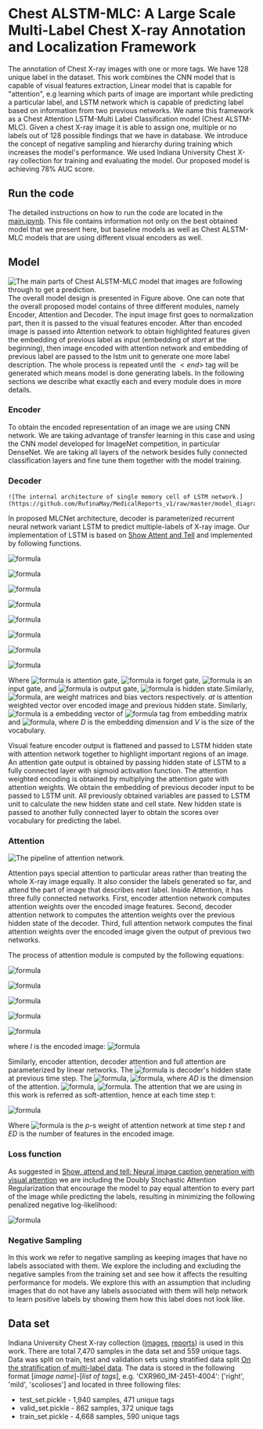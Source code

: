 # Chest ALSTM-MLC: A Large Scale Multi-Label Chest X-ray Annotation and Localization Framework

The annotation of Chest X-ray images with one or more tags. We have 128 unique label in the dataset. This work combines the CNN model that is capable of visual features extraction, Linear model that is capable for "attention", e.g learning which parts of image are important while predicting a particular label, and LSTM network which is capable of predicting label based on information from two previous networks. We name this framework as a Chest Attention LSTM-Multi Label Classification model (Chest ALSTM-MLC). Given a chest X-ray image it is able to assign one, multiple or no labels out of 128 possible findings that we have in database. We introduce the concept of negative sampling and hierarchy during training which increases the model's performance. We used Indiana University Chest X-ray collection for training and evaluating the model. Our proposed model is achieving 78\% AUC score. 

## Run the code
The detailed instructions on how to run the code are located in the [main.ipynb](https://github.com/RufinaMay/MedicalReports_v1/blob/master/main.py). This file contains information not only on the best obtained model that we present here, but baseline models as well as Chest ALSTM-MLC models that are using different visual encoders as well. 

## Model
![The main parts of Chest ALSTM-MLC model that images are following through to get a prediction.](https://github.com/RufinaMay/MedicalReports_v1/raw/master/model_diagrams/methodology_overall.png)
The overall model design is presented in Figure above. One can note that the overall proposed model contains of three different modules, namely Encoder, Attention and Decoder. The input image first goes to normalization part, then it is passed to the visual features encoder. After than encoded image is passed into Attention network to obtain highlighted features given the embedding of previous label as input (embedding of *start* at the beginning), then image encoded with attention network and embedding of previous label are passed to the lstm unit to generate one more label description. The whole process is repeated until the $<end>$ tag will be generated which means model is done generating labels. In the following sections we describe what exactly each and every module does in more details.
  ### Encoder
  To obtain the encoded representation of an image we are using CNN network. We are taking advantage of transfer learning in this case and using the CNN model developed for ImageNet competition, in particular DenseNet. We are taking all layers of the network besides fully connected classification layers and fine tune them together with the model training. 
  ### Decoder
    ![The internal architecture of single memory cell of LSTM network.](https://github.com/RufinaMay/MedicalReports_v1/raw/master/model_diagrams/decoder.png)
  
  In proposed MLCNet architecture, decoder is parameterized recurrent neural network variant LSTM to predict  multiple-labels of X-ray image. Our implementation of LSTM is based on  [Show Attent and Tell](https://arxiv.org/abs/1502.03044) and implemented by following functions.

![formula](https://render.githubusercontent.com/render/math?math=g_t=\sigma(W_g\cdot{a_t}%2B{b_g}))

![formula](https://render.githubusercontent.com/render/math?math=f_t=\sigma({W_f}{[h_{t-1},g_t,e_{m,t}]}%2B{b_f}))

![formula](https://render.githubusercontent.com/render/math?math=i_t=\sigma({W_i}{[h_{t-1},g_t,e_{m,t}]}%2B{b_i}))

![formula](https://render.githubusercontent.com/render/math?math=\hat{C_t}=tanh(W_c{[h_{t-1},g_t,e_{m,t}]}%2B{b_c}))

![formula](https://render.githubusercontent.com/render/math?math=\hat{C_t}=f_t*C_{t-1}%2B{i_t}*\hat{C_t})

![formula](https://render.githubusercontent.com/render/math?math=o_t=\sigma(W_o{[h_{t-1},g_t,e_{m,t}]}%2B{b_o}))

![formula](https://render.githubusercontent.com/render/math?math=h_t=o_t*tanh(C_t))

![formula](https://render.githubusercontent.com/render/math?math=a_t=attention([encoder(image),h_{t-1}]))


Where ![formula](https://render.githubusercontent.com/render/math?math=g_t) is attention gate, ![formula](https://render.githubusercontent.com/render/math?math=f_t) is forget gate, ![formula](https://render.githubusercontent.com/render/math?math=i_t) is an input gate, and ![formula](https://render.githubusercontent.com/render/math?math=o_t) is output gate, ![formula](https://render.githubusercontent.com/render/math?math=h_t) is hidden state.Similarly, ![formula](https://render.githubusercontent.com/render/math?math=W_g,W_f,W_i,W_c,W_o,b_g,b_f,b_i,b_c,bo), are weight matrices and bias vectors respectively. *at* is attention weighted vector over encoded image and previous hidden state. Similarly,
![formula](https://render.githubusercontent.com/render/math?math=e_{m,t}\in{R^D}) is a embedding vector of ![formula](https://render.githubusercontent.com/render/math?math=m^{th}) tag from embedding matrix and ![formula](https://render.githubusercontent.com/render/math?math=E\in{R^{DxV}}), where *D* is the embedding dimension and *V* is the size of the vocabulary. 
 
 Visual feature encoder output is flattened and passed to LSTM hidden state with attention network together to highlight important regions of an image. An attention gate output is obtained by passing hidden state of LSTM to a fully connected layer with sigmoid activation function. The attention weighted encoding is obtained by multiplying the attention gate with attention weights. We obtain the embedding of previous decoder input to be passed to LSTM unit. All previously obtained variables are passed to LSTM unit to calculate the new hidden state and cell state. New hidden state is passed to another fully connected layer to obtain the scores over vocabulary for predicting the label.
  
  
### Attention
  ![The pipeline of attention network.](https://github.com/RufinaMay/MedicalReports_v1/raw/master/model_diagrams/attention.png)
  
Attention pays special attention to particular areas rather than treating the whole X-ray image equally. It also consider the labels generated so far, and attend the part of image that describes next label. Inside Attention, it has three fully connected networks. First, encoder attention network computes attention weights over the encoded image features. Second, decoder attention network to computes the attention weights over the previous hidden state of the decoder. Third, full attention network computes the final attention weights over the encoded image given the output of previous two networks.

The process of attention module is computed by the following equations:

![formula](https://render.githubusercontent.com/render/math?math=a_e=EncoderAttention(I))

![formula](https://render.githubusercontent.com/render/math?math=a_d=DecoderAttention(h_{t-1}))

![formula](https://render.githubusercontent.com/render/math?math=a_f=FullAttention(ReLU(a_e+a_d)))

![formula](https://render.githubusercontent.com/render/math?math=\alpha=SoftMax(a_f))

![formula](https://render.githubusercontent.com/render/math?math=Out=I*\alpha)

where *I* is the encoded image: ![formula](https://render.githubusercontent.com/render/math?math=I\in{R}^{size{x}size{x}dim})

Similarly, encoder attention, decoder attention and full attention are parameterized by linear networks. The ![formula](https://render.githubusercontent.com/render/math?math=h_{t-1}) is decoder's hidden state at previous time step. The ![formula](https://render.githubusercontent.com/render/math?math=a_e\in{R}^{AD}), ![formula](https://render.githubusercontent.com/render/math?math=a_d\in{R}^{AD}),  where *AD* is the dimension of the attention. ![formula](https://render.githubusercontent.com/render/math?math=a_f\in{R}^{1}), ![formula](https://render.githubusercontent.com/render/math?math=\alpha\in{R}^{size{X}size{X}dim}). The attention that we are using in this work is referred as soft-attention, hence at each time step t:

![formula](https://render.githubusercontent.com/render/math?math=\sum_{p=1}^{p=ED}\alpha_{p,t}=1)

Where ![formula](https://render.githubusercontent.com/render/math?math=\alpha_{p,t}) is the *p*-s weight of attention network at time step *t* and *ED* is the number of features in the encoded image.


### Loss function
As suggested in [Show, attend and tell: Neural image caption generation with visual attention](http://www.jmlr.org/proceedings/papers/v37/xuc15.pdf) we are including the Doubly Stochastic Attention Regularization that encourage the model to pay equal attention to every part of the image while predicting the labels, resulting in minimizing the following penalized negative log-likelihood: 

![formula](https://render.githubusercontent.com/render/math?math=loss=-log(p(y|x))+\lambda\sum_i^{L}(1-\sum_t^Ca_{ti})^2)

### Negative Sampling
In this work we refer to negative sampling as keeping images that have no labels associated with them. We explore the including and excluding the negative samples from the training set and see how it affects the resulting performance for models. We explore this with an assumption that including images that do not have any labels associated with them will help network to learn positive labels by showing them how this label does not look like. 

## Data set
Indiana University Chest X-ray collection ([images](https://openi.nlm.nih.gov/imgs/collections/NLMCXR_png.tgz), [reports](https://openi.nlm.nih.gov/imgs/collections/NLMCXR_reports.tgz)) is used in this work. There are total 7,470 samples in the data set and 559 unique tags. Data was split on train, test and validation sets using stratified data split [On the stratification of multi-label data](https://link.springer.com/chapter/10.1007/978-3-642-23808-6_10). The data is stored in the following format [*image name*]-[*list of tags*], e.g. 'CXR960_IM-2451-4004': ['right', 'mild', 'scolioses'] and located in three following files:
- test_set.pickle - 1,940 samples, 471 unique tags
- valid_set.pickle - 862 samples, 372 unique tags
- train_set.pickle - 4,668 samples, 590 unique tags
